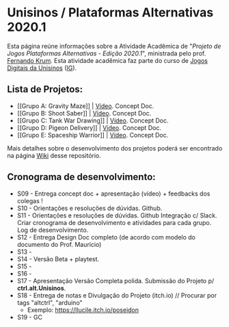 # Unisinos / Plataformas Alternativas 2020.1

Esta página reúne informações sobre a Atividade Acadêmica de "_Projeto de Jogos Plataformas Alternativas - Edição 2020.1_", ministrada pelo prof. [Fernando Krum](http://www.ferkrum.com). 
Esta atividade acadêmica faz parte do curso de [Jogos Digitais da Unisinos](https://www.unisinos.br/vestibular/curso/jogos-digitais/porto-alegre) ([IG](https://www.instagram.com/jogosdigitaisunisinos/)). 


## Lista de Projetos:
* [[Grupo A: Gravity Maze]] | [Vídeo](https://youtu.be/x1nT7drDKWo). Concept Doc.
* [[Grupo B: Shoot Saber]] | [Vídeo](https://youtu.be/c_K2CHH04UM). Concept Doc.
* [[Grupo C: Tank War Drawing]] | [Vídeo](https://www.loom.com/share/ff7b07273a1c401d913f46a72db2992f). Concept Doc.
* [[Grupo D: Pigeon Delivery]] | [Vídeo](https://www.loom.com/share/a507cdfe5b8c4ab9aeee9485669b45da). Concept Doc.
* [[Grupo E: Spaceship Warrior]] | [Vídeo](https://youtu.be/HUWjxQZdo7o). Concept Doc.

Mais detalhes sobre o desenvolvimento dos projetos poderá ser encontrado na página [Wiki](https://github.com/ferkrum/plat.alt.2020.1/wiki) desse repositório.


## Cronograma de desenvolvimento:
* S09 - Entrega concept doc + apresentação (vídeo) + feedbacks dos colegas !
* S10 - Orientações e resoluções de dúvidas. Github.
* S11 - Orientações e resoluções de dúvidas. Github Integração c/ Slack. Criar cronograma de desenvolvimento e atividades para cada grupo. Log de desenvolvimento.
* S12 - Entrega Design Doc completo (de acordo com modelo do documento do Prof. Maurício)
* S13 - 
* S14 - Versão Beta + playtest.
* S15 - 
* S16 - 
* S17 - Apresentação Versão Completa polida. Submissão do Projeto p/ **ctrl.alt.Unisinos**.
* S18 - Entrega de notas e Divulgação do Projeto (itch.io) // Procurar por tags "altctrl", "arduino"
  * Exemplo: https://llucile.itch.io/poseidon
* S19 - GC
